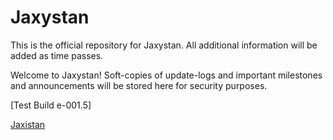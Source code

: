 # Jaxystan
This is the official repository for Jaxystan. All additional information will be added as time passes.

Welcome to Jaxystan! Soft-copies of update-logs and important milestones and announcements will be stored here for security purposes.


[Test Build e-001.5]


[Jaxistan](https://user-images.githubusercontent.com/93024949/138681016-78b0a678-0f3e-4393-a7f0-b4665979d999.gif)
